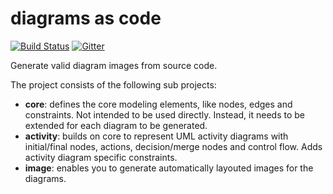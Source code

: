 # diagrams as code
[![Build Status](https://travis-ci.com/diagramsascode/diagramsascode.svg?branch=main)](https://travis-ci.com/diagramsascode/diagramsascode)
[![Gitter](https://badges.gitter.im/diagramsascode/community.svg)](https://gitter.im/diagramsascode/community?utm_source=badge&utm_medium=badge&utm_campaign=pr-badge)

Generate valid diagram images from source code.
 
The project consists of the following sub projects:
* **core**: defines the core modeling elements, like nodes, edges and constraints. Not intended to be used directly. Instead, it needs to be extended for each diagram to be generated.
* **activity**: builds on core to represent UML activity diagrams with initial/final nodes, actions, decision/merge nodes and control flow. Adds activity diagram specific constraints.
* **image**: enables you to generate automatically layouted images for the diagrams.
 
